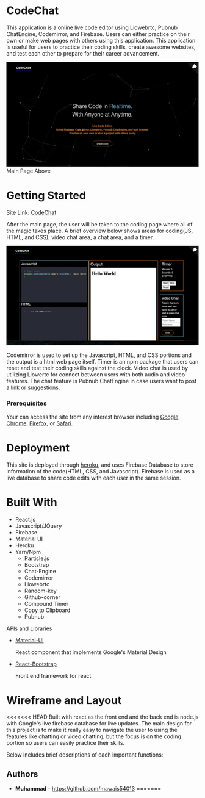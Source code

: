 # CodeChat 

This application is a online live code editor using Liowebrtc, Pubnub ChatEngine, Codemirror, and Firebase. Users can either practice on their own or make web pages with others using this application. This application is useful for users to practice their coding skills, create awesome websites, and test each other to prepare for their career advancement. 

![index](Images/Screen1.png)
Main Page Above 

# Getting Started 

Site Link: [CodeChat](https://codechat-v1.herokuapp.com/)

After the main page, the user will be taken to the coding page where all of the magic takes place. A brief overview below shows areas for coding(JS, HTML, and CSS), video chat area, a chat area, and a timer. 

![codepage](Images/Screen2.png)

Codemirror is used to set up the Javascript, HTML, and CSS portions and the output is a html web page itself. Timer is an npm package that users can reset and test their coding skills against the clock. Video chat is used by utilizing Liowertc for connect between users with both audio and video features. The chat feature is Pubnub ChatEngine in case users want to post a link or suggestions. 

### Prerequisites

Your can access the site from any interest browser including [Google Chrome](https://www.google.com/chrome/), [Firefox](https://www.mozilla.org/en-US/firefox/new/), or [Safari](https://www.apple.com/safari/). 

# Deployment

This site is deployed through [heroku](https://codechat-v1.herokuapp.com/), and uses Firebase Database to store information of the code(HTML, CSS, and Javascript). Firebase is used as a live database to share code edits with each user in the same session. 

# Built With 
* React.js 
* Javascript/JQuery
* Firebase
* Material UI
* Heroku
* Yarn/Npm
  - Particle.js
  - Bootstrap
  - Chat-Engine
  - Codemirror
  - Liowebrtc
  - Random-key
  - Github-corner
  - Compound Timer
  - Copy to Clipboard
  - Pubnub

APIs and Libraries
* [Material-UI](https://material-ui.com/)

    React component that implements Google's Material Design 

* [React-Bootstrap](https://react-bootstrap.github.io/)
  
  Front end framework for react

# Wireframe and Layout

<<<<<<< HEAD
Built with react as the front end and the back end is node.js with Google's live firebase database for live updates. The main design for this project is to make it really easy to navigate the user to using the features like chatting or video chatting, but the focus is on the coding portion so users can easily practice their skills. 

Below includes brief descriptions of each important functions:




## Authors
* **Muhammad** - https://github.com/mawais54013
=======